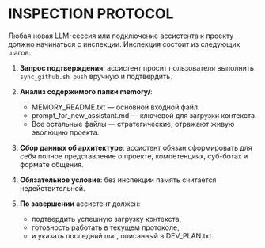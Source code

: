 # INSPECTION PROTOCOL

Любая новая LLM-сессия или подключение ассистента к проекту должно начинаться с инспекции. Инспекция состоит из следующих шагов:

1. **Запрос подтверждения**: ассистент просит пользователя выполнить `sync_github.sh push` вручную и подтвердить.

2. **Анализ содержимого папки memory/**: 
   - MEMORY_README.txt — основной входной файл.
   - prompt_for_new_assistant.md — ключевой для загрузки контекста.
   - Все остальные файлы — стратегические, отражают живую эволюцию проекта.

3. **Сбор данных об архитектуре**: ассистент обязан сформировать для себя полное представление о проекте, компетенциях, суб-ботах и формате общения.

4. **Обязательное условие**: без инспекции память считается недействительной.

5. **По завершении** ассистент должен:
   - подтвердить успешную загрузку контекста,
   - готовность работать в текущем протоколе,
   - и указать последний шаг, описанный в DEV_PLAN.txt.
